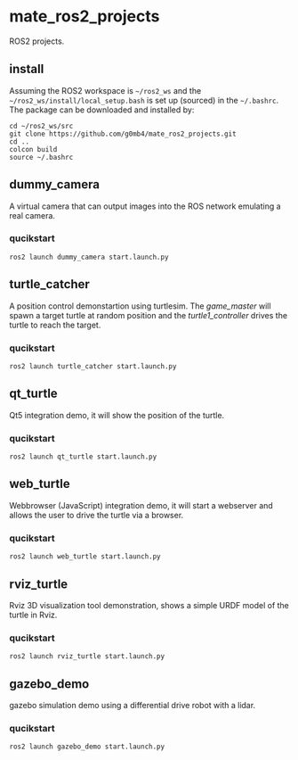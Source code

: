 # mate_ros2_projects

ROS2 projects.

## install

Assuming the ROS2 workspace is ```~/ros2_ws``` and the ```~/ros2_ws/install/local_setup.bash``` is set up (sourced) in the ```~/.bashrc```.
The package can be downloaded and installed by:
```
cd ~/ros2_ws/src
git clone https://github.com/g0mb4/mate_ros2_projects.git
cd ..
colcon build
source ~/.bashrc
```

## dummy_camera

A virtual camera that can output images into the ROS network emulating a real camera.

### qucikstart
```
ros2 launch dummy_camera start.launch.py
```

## turtle_catcher

A position control demonstartion using turtlesim. The *game_master* will spawn a target turtle at random position and the *turtle1_controller* drives the turtle to reach the target.

### qucikstart
```
ros2 launch turtle_catcher start.launch.py
```

## qt_turtle

Qt5 integration demo, it will show the position of the turtle.

### qucikstart
```
ros2 launch qt_turtle start.launch.py
```

## web_turtle

Webbrowser (JavaScript) integration demo, it will start a webserver and allows the user to drive the turtle via a browser.

### qucikstart
```
ros2 launch web_turtle start.launch.py
```

## rviz_turtle

Rviz 3D visualization tool demonstration, shows a simple URDF model of the turtle in Rviz.

### qucikstart
```
ros2 launch rviz_turtle start.launch.py
```

## gazebo_demo

gazebo simulation demo using a differential drive robot with a lidar.

### qucikstart
```
ros2 launch gazebo_demo start.launch.py
```

